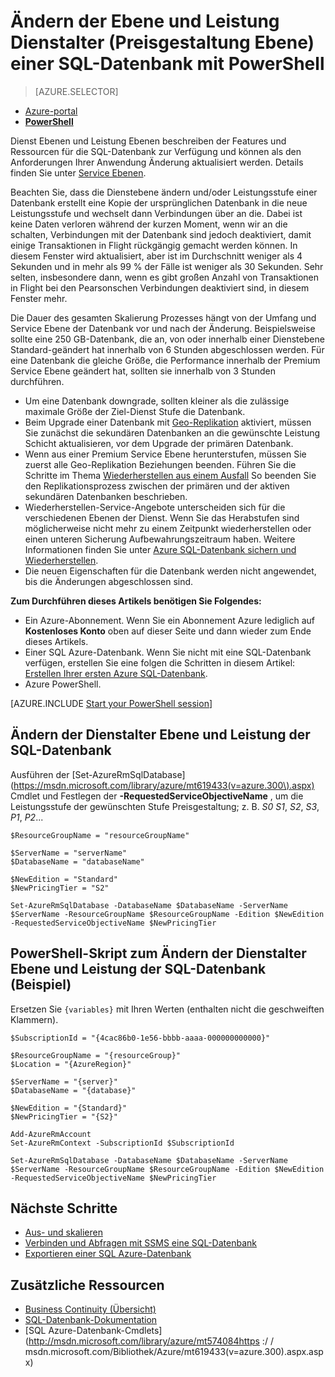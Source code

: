 <properties 
    pageTitle="Ändern der Dienstalter Ebene und Leistung einer SQL Azure-Datenbank mithilfe der PowerShell | Microsoft Azure" 
    description="Ändern der Dienstebene und Leistungsstufe einer SQL Azure-Datenbank gezeigt, wie die SQL-Datenbank mit PowerShell nach oben oder unten skalieren. Ändern der Preisgestaltung Ebene einer SQL Azure-Datenbank mit PowerShell an." 
    services="sql-database"
    documentationCenter=""
    authors="stevestein"
    manager="jhubbard"
    editor=""/>

<tags
    ms.service="sql-database"
    ms.devlang="NA"
    ms.date="10/12/2016"
    ms.author="sstein"
    ms.workload="data-management"
    ms.topic="article"
    ms.tgt_pltfrm="NA"/>


# <a name="change-the-service-tier-and-performance-level-pricing-tier-of-a-sql-database-with-powershell"></a>Ändern der Ebene und Leistung Dienstalter (Preisgestaltung Ebene) einer SQL-Datenbank mit PowerShell


> [AZURE.SELECTOR]
- [Azure-portal](sql-database-scale-up.md)
- [**PowerShell**](sql-database-scale-up-powershell.md)


Dienst Ebenen und Leistung Ebenen beschreiben der Features und Ressourcen für die SQL-Datenbank zur Verfügung und können als den Anforderungen Ihrer Anwendung Änderung aktualisiert werden. Details finden Sie unter [Service Ebenen](sql-database-service-tiers.md).

Beachten Sie, dass die Dienstebene ändern und/oder Leistungsstufe einer Datenbank erstellt eine Kopie der ursprünglichen Datenbank in die neue Leistungsstufe und wechselt dann Verbindungen über an die. Dabei ist keine Daten verloren während der kurzen Moment, wenn wir an die schalten, Verbindungen mit der Datenbank sind jedoch deaktiviert, damit einige Transaktionen in Flight rückgängig gemacht werden können. In diesem Fenster wird aktualisiert, aber ist im Durchschnitt weniger als 4 Sekunden und in mehr als 99 % der Fälle ist weniger als 30 Sekunden. Sehr selten, insbesondere dann, wenn es gibt großen Anzahl von Transaktionen in Flight bei den Pearsonschen Verbindungen deaktiviert sind, in diesem Fenster mehr.  

Die Dauer des gesamten Skalierung Prozesses hängt von der Umfang und Service Ebene der Datenbank vor und nach der Änderung. Beispielsweise sollte eine 250 GB-Datenbank, die an, von oder innerhalb einer Dienstebene Standard-geändert hat innerhalb von 6 Stunden abgeschlossen werden. Für eine Datenbank die gleiche Größe, die Performance innerhalb der Premium Service Ebene geändert hat, sollten sie innerhalb von 3 Stunden durchführen.


- Um eine Datenbank downgrade, sollten kleiner als die zulässige maximale Größe der Ziel-Dienst Stufe die Datenbank. 
- Beim Upgrade einer Datenbank mit [Geo-Replikation](sql-database-geo-replication-portal.md) aktiviert, müssen Sie zunächst die sekundären Datenbanken an die gewünschte Leistung Schicht aktualisieren, vor dem Upgrade der primären Datenbank.
- Wenn aus einer Premium Service Ebene herunterstufen, müssen Sie zuerst alle Geo-Replikation Beziehungen beenden. Führen Sie die Schritte im Thema [Wiederherstellen aus einem Ausfall](sql-database-disaster-recovery.md) So beenden Sie den Replikationsprozess zwischen der primären und der aktiven sekundären Datenbanken beschrieben.
- Wiederherstellen-Service-Angebote unterscheiden sich für die verschiedenen Ebenen der Dienst. Wenn Sie das Herabstufen sind möglicherweise nicht mehr zu einem Zeitpunkt wiederherstellen oder einen unteren Sicherung Aufbewahrungszeitraum haben. Weitere Informationen finden Sie unter [Azure SQL-Datenbank sichern und Wiederherstellen](sql-database-business-continuity.md).
- Die neuen Eigenschaften für die Datenbank werden nicht angewendet, bis die Änderungen abgeschlossen sind.



**Zum Durchführen dieses Artikels benötigen Sie Folgendes:**

- Ein Azure-Abonnement. Wenn Sie ein Abonnement Azure lediglich auf **Kostenloses Konto** oben auf dieser Seite und dann wieder zum Ende dieses Artikels.
- Einer SQL Azure-Datenbank. Wenn Sie nicht mit eine SQL-Datenbank verfügen, erstellen Sie eine folgen die Schritten in diesem Artikel: [Erstellen Ihrer ersten Azure SQL-Datenbank](sql-database-get-started.md).
- Azure PowerShell.


[AZURE.INCLUDE [Start your PowerShell session](../../includes/sql-database-powershell.md)]



## <a name="change-the-service-tier-and-performance-level-of-your-sql-database"></a>Ändern der Dienstalter Ebene und Leistung der SQL-Datenbank

Ausführen der [Set-AzureRmSqlDatabase] (https://msdn.microsoft.com/library/azure/mt619433(v=azure.300\).aspx) Cmdlet und Festlegen der **-RequestedServiceObjectiveName** , um die Leistungsstufe der gewünschten Stufe Preisgestaltung; z. B. *S0* *S1*, *S2*, *S3*, *P1*, *P2*...

```
$ResourceGroupName = "resourceGroupName"
    
$ServerName = "serverName"
$DatabaseName = "databaseName"

$NewEdition = "Standard"
$NewPricingTier = "S2"

Set-AzureRmSqlDatabase -DatabaseName $DatabaseName -ServerName $ServerName -ResourceGroupName $ResourceGroupName -Edition $NewEdition -RequestedServiceObjectiveName $NewPricingTier
```

  

   


## <a name="sample-powershell-script-to-change-the-service-tier-and-performance-level-of-your-sql-database"></a>PowerShell-Skript zum Ändern der Dienstalter Ebene und Leistung der SQL-Datenbank (Beispiel)

Ersetzen Sie ```{variables}``` mit Ihren Werten (enthalten nicht die geschweiften Klammern).

```
$SubscriptionId = "{4cac86b0-1e56-bbbb-aaaa-000000000000}"
    
$ResourceGroupName = "{resourceGroup}"
$Location = "{AzureRegion}"
    
$ServerName = "{server}"
$DatabaseName = "{database}"
    
$NewEdition = "{Standard}"
$NewPricingTier = "{S2}"
    
Add-AzureRmAccount
Set-AzureRmContext -SubscriptionId $SubscriptionId
    
Set-AzureRmSqlDatabase -DatabaseName $DatabaseName -ServerName $ServerName -ResourceGroupName $ResourceGroupName -Edition $NewEdition -RequestedServiceObjectiveName $NewPricingTier
```
        


## <a name="next-steps"></a>Nächste Schritte

- [Aus- und skalieren](sql-database-elastic-scale-get-started.md)
- [Verbinden und Abfragen mit SSMS eine SQL-Datenbank](sql-database-connect-query-ssms.md)
- [Exportieren einer SQL Azure-Datenbank](sql-database-export-powershell.md)

## <a name="additional-resources"></a>Zusätzliche Ressourcen

- [Business Continuity (Übersicht)](sql-database-business-continuity.md)
- [SQL-Datenbank-Dokumentation](http://azure.microsoft.com/documentation/services/sql-database/)
- [SQL Azure-Datenbank-Cmdlets] (http://msdn.microsoft.com/library/azure/mt574084https :/ / msdn.microsoft.com/Bibliothek/Azure/mt619433(v=azure.300\).aspx.aspx)